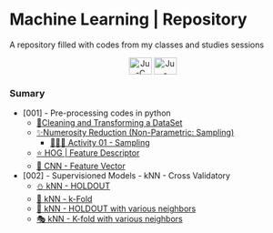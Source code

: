# Machine Learning | Repository
A repository filled with codes from my classes and studies sessions

<div align="center">
<img align="center" alt="Ju-C" height="30" width="40" src="https://cdn.jsdelivr.net/gh/devicons/devicon/icons/python/python-original.svg">
<img align="center" alt="Ju-Java" height="30" width="40" src="https://cdn.jsdelivr.net/gh/devicons/devicon/icons/pandas/pandas-original.svg">

</div>

### Sumary
- [001] - Pre-processing codes in python
    - [🧼Cleaning and Transforming a DataSet](notebooks/001-PP_Limpeza&Transformação.ipynb)
    - [✨Numerosity Reduction (Non-Parametric: Sampling)](/notebooks/001-NumerosityReduction.ipynb)
        - [👩🏾‍💻 Activity 01 - Sampling](/notebooks/001_Activity_Pre_Processing_and_Sampling.ipynb)
    - [⭐ HOG | Feature Descriptor](notebooks/001_HOG.ipynb)
    - [🧠 CNN - Feature Vector](/notebooks/001-CNN_FeatureVector.ipynb)
- [002] - Supervisioned Models - kNN - Cross Validatory 
    - [⛄ kNN - HOLDOUT](/notebooks/002-kNN_holdout.ipynb)
    - [🚕 kNN - k-Fold](/notebooks/002-kNN_cv.ipynb)
    - [🎉 kNN - HOLDOUT with various neighbors](/notebooks/002-kNN_variousNeighbors_Holdout.ipynb)
    - [🎭 kNN - K-fold with various neighbors](/notebooks/002-kNN_variousNeighbors_k-FOLD.ipynb)


